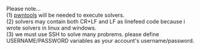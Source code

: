 Please note...<br>
(1) [pwntools](https://github.com/arthaud/python3-pwntools) will be needed to execute solvers.<br>
(2) solvers may contain both CR+LF and LF as linefeed code because i wrote solvers in linux and windows.<br>
(3) we must use SSH to solve many probrems. please define USERNAME/PASSWORD variables as your account's username/password.<br>
